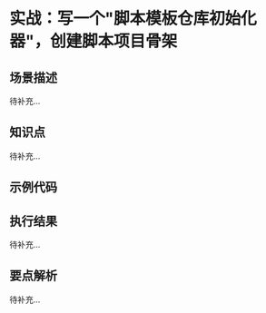 # 实战：写一个"脚本模板仓库初始化器"，创建脚本项目骨架

## 场景描述

待补充...

## 知识点

待补充...

## 示例代码



## 执行结果

待补充...

## 要点解析

待补充...
